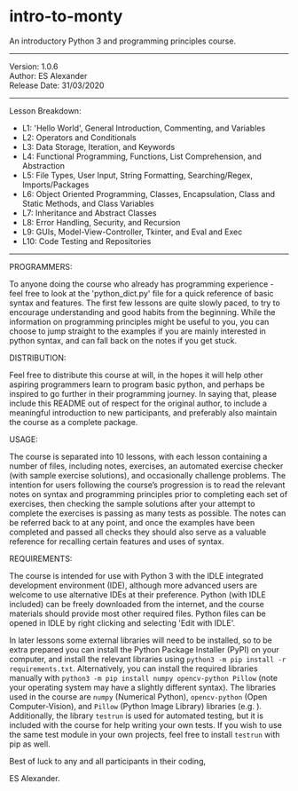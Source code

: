 # intro-to-monty
An introductory Python 3 and programming principles course.

_________________________________
 Version: 1.0.6                 
 Author: ES Alexander         
 Release Date: 31/03/2020
_________________________________

Lesson Breakdown:

 - L1: 'Hello World', General Introduction, Commenting, and Variables
 - L2: Operators and Conditionals
 - L3: Data Storage, Iteration, and Keywords
 - L4: Functional Programming, Functions, List Comprehension, and Abstraction
 - L5: File Types, User Input, String Formatting, Searching/Regex, Imports/Packages
 - L6: Object Oriented Programming, Classes, Encapsulation, Class and Static Methods, and Class Variables
 - L7: Inheritance and Abstract Classes
 - L8: Error Handling, Security, and Recursion
 - L9: GUIs, Model-View-Controller, Tkinter, and Eval and Exec
 - L10: Code Testing and Repositories

---------------------------------

PROGRAMMERS:

To anyone doing the course who already has programming experience - feel free to look at the 'python_dict.py' file for a quick reference of basic syntax and features. The first few lessons are quite slowly paced, to try to encourage understanding and good habits from the beginning. While the information on programming principles might be useful to you, you can choose to jump straight to the examples if you are mainly interested in python syntax, and can fall back on the notes if you get stuck.


DISTRIBUTION:

Feel free to distribute this course at will, in the hopes it will help other aspiring programmers learn to program basic python, and perhaps be inspired to go further in their programming journey. In saying that, please include this README out of respect for the original author, to include a meaningful introduction to new participants, and preferably also maintain the course as a complete package. 


USAGE:

The course is separated into 10 lessons, with each lesson containing a number of files, including notes, exercises, an automated exercise checker (with sample exercise solutions), and occasionally challenge problems. The intention for users following the course’s progression is to read the relevant notes on syntax and programming principles prior to completing each set of exercises, then checking the sample solutions after your attempt to complete the exercises is passing as many tests as possible. The notes can be referred back to at any point, and once the examples have been completed and passed all checks they should also serve as a valuable reference for recalling certain features and uses of syntax.


REQUIREMENTS:

The course is intended for use with Python 3 with the IDLE integrated development environment (IDE), although more advanced users are welcome to use alternative IDEs at their preference. Python (with IDLE included) can be freely downloaded from the internet, and the course materials should provide most other required files. Python files can be opened in IDLE by right clicking and selecting 'Edit with IDLE'.

In later lessons some external libraries will need to be installed, so to be extra prepared you can install the Python Package Installer (PyPI) on your computer, and install the relevant libraries using `python3 -m pip install -r requirements.txt`. Alternatively, you can install the required libraries manually with `python3 -m pip install numpy opencv-python Pillow` (note your operating system may have a slightly different syntax). The libraries used in the course are `numpy` (Numerical Python), `opencv-python` (Open Computer-Vision), and `Pillow` (Python Image Library) libraries (e.g. ). Additionally, the library `testrun` is used for automated testing, but it is included with the course for help writing your own tests. If you wish to use the same test module in your own projects, feel free to install `testrun` with pip as well.


Best of luck to any and all participants in their coding,

ES Alexander.
